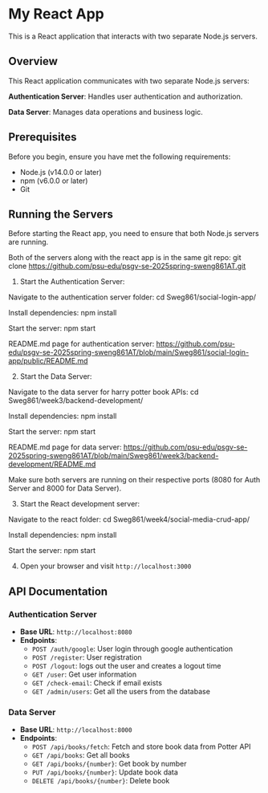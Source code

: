 # My React App
This is a React application that interacts with two separate Node.js servers.

## Overview
This React application communicates with two separate Node.js servers:

**Authentication Server**: Handles user authentication and authorization.

**Data Server**: Manages data operations and business logic.

## Prerequisites
Before you begin, ensure you have met the following requirements:

- Node.js (v14.0.0 or later)
- npm (v6.0.0 or later)
- Git

## Running the Servers
Before starting the React app, you need to ensure that both Node.js servers are running.

Both of the servers along with the react app is in the same git repo:
git clone https://github.com/psu-edu/psgv-se-2025spring-sweng861AT.git


1. Start the Authentication Server:

Navigate to the authentication server folder: cd Sweg861/social-login-app/

Install dependencies: npm install

Start the server: npm start

README.md page for authentication server: https://github.com/psu-edu/psgv-se-2025spring-sweng861AT/blob/main/Sweg861/social-login-app/public/README.md


2. Start the Data Server:
   
Navigate to the data server for harry potter book APIs: cd Sweg861/week3/backend-development/

Install dependencies: npm install

Start the server: npm start

README.md page for data server: https://github.com/psu-edu/psgv-se-2025spring-sweng861AT/blob/main/Sweg861/week3/backend-development/README.md

Make sure both servers are running on their respective ports (8080 for Auth Server and 8000 for Data Server).


3. Start the React development server:
   
Navigate to the react folder: cd Sweg861/week4/social-media-crud-app/

Install dependencies: npm install

Start the server: npm start


4. Open your browser and visit `http://localhost:3000`

## API Documentation
### Authentication Server

- **Base URL**: `http://localhost:8080`
- **Endpoints**:
    - `POST /auth/google`: User login through google authentication
    - `POST /register`: User registration
    - `POST /logout`: logs out the user and creates a logout time
    - `GET /user`: Get user information
    - `GET /check-email`: Check if email exists
    - `GET /admin/users`: Get all the users from the database

### Data Server

- **Base URL**: `http://localhost:8000`
- **Endpoints**:
    - `POST /api/books/fetch`: Fetch and store book data from Potter API
    - `GET /api/books`: Get all books
    - `GET /api/books/{number}`: Get book by number
    - `PUT /api/books/{number}`: Update book data
    - `DELETE /api/books/{number}`: Delete book
